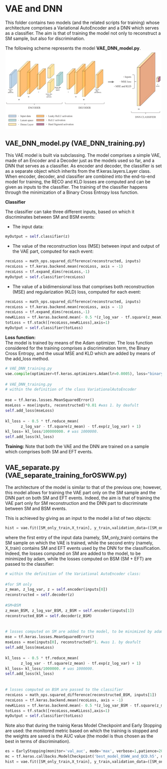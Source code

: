 # VAE and DNN
This folder contains two models (and the related scripts for training) whose architecture comprises a Variational AutoEncoder and a DNN which serves as a classifier. The aim is that of training the model not only to reconstruct a SM sample, but also for discrimination.


The following scheme represents the model **VAE_DNN_model.py**.
![Alt Text](https://github.com/GiuliaLavizzari/ML4Anomalies/blob/newdocu/VAE_and_DNN/VAE_semisupervised_model.png)

## VAE_DNN_model.py (VAE_DNN_training.py)
This VAE model is built via subclassing. The model comprises a simple VAE, made of an Encoder and a Decoder just as the models used so far, and a DNN that serves as a classifier. As encoder and decoder, the classifier is set as a separate object which inherits from the tf.keras.layers.Layer class. When encoder, decoder, and classifier are combined into the end-to-end model for training, the RECO and KLD losses are computed and can be given as inputs to the classifier. The training of the classifier happens through the minimization of a Binary Cross Entropy loss function.


**Classifier**

The classifier can take three different inputs, based on which it discriminates between SM and BSM events:
- The input data:
```python
myOutput = self.classifier(z)
```
- The value of the reconstruction loss (MSE) between input and output of the VAE part, computed for each event:
```python
recoLoss = math_ops.squared_difference(reconstructed, inputs)
recoLoss = tf.keras.backend.mean(recoLoss, axis = -1) 
recoLoss = tf.expand_dims(recoLoss,-1)
myOutput = self.classifier(recoLoss)
```
- The value of a bidimensional loss that comprises both reconstruction (MSE) and regularization (KLD) loss, computed for each event:
```python
recoLoss = math_ops.squared_difference(reconstructed, inputs)
recoLoss = tf.keras.backend.mean(recoLoss, axis = -1) 
recoLoss = tf.expand_dims(recoLoss,-1)
newKLLoss = tf.keras.backend.mean(- 0.5 *(z_log_var - tf.square(z_mean) - tf.exp(z_log_var) + 1), axis = -1)
totLoss = tf.stack([recoLoss,newKLLoss],axis=1)
myOutput = self.classifier(totLoss)
```


**Loss function:**  
The model is trained by means of the Adam optimizer. The loss function considered for the training comprises a discrimination term, the Binary Cross Entropy, and the usual MSE and KLD which are added by means of the add_loss method.
```python
# VAE_DNN_training.py
vae.compile(optimizer=tf.keras.optimizers.Adam(lr=0.0005), loss="binary_crossentropy",metrics = [tf.keras.metrics.BinaryAccuracy()])

# VAE_DNN_training.py 
# within the definition of the class VariationalAutoEncoder

mse = tf.keras.losses.MeanSquaredError()
mseLoss = mse(inputs, reconstructed)*0.01 #was 1. by deafult        
self.add_loss(mseLoss) 

kl_loss = - 0.5 * tf.reduce_mean(
       z_log_var - tf.square(z_mean) - tf.exp(z_log_var) + 1)
kl_loss= kl_loss/100000000. # was 1000000.
self.add_loss(kl_loss)  
```


**Training:**
Note that both the VAE and the DNN are trained on a sample which comprises both SM and EFT events.
 

## VAE_separate.py (VAE_separate_training_forOSWW.py)
The architecture of the model is similar to that of the previous one; however, this model allows for training the VAE part only on the SM sample and the DNN part on both SM and EFT events. Indeed, the aim is that of training the VAE part only for SM reconstruction and the DNN part to discriminate between SM and BSM events.

This is achieved by giving as an input to the model a list of two objects:
```python
hist = vae.fit([SM_only_train,X_train], y_train,validation_data=([SM_only_test,X_test],y_test), epochs=epochs, batch_size = batchsize, callbacks=[es,mc])
```
where the first entry of the input data (namely, SM_only_train) contains the SM sample on which the VAE is trained, while the second entry (namely, X_train) contains SM and EFT events used by the DNN for the classification. Indeed, the losses computed on SM are added to the model, to be minimized by adam, while the losses computed on BSM (SM + EFT) are passed to the classifier:

```python
# within the definition of the Variational AutoEncoder class:

#for SM only
z_mean, z_log_var, z = self.encoder(inputs[0])
reconstructed = self.decoder(z)   

#SM+BSM 
z_mean_BSM, z_log_var_BSM, z_BSM = self.encoder(inputs[1])
reconstructed_BSM = self.decoder(z_BSM)
        

# losses computed on SM are added to the model, to be minimized by adam        
mse = tf.keras.losses.MeanSquaredError()
mseLoss = mse(inputs[0], reconstructed)*1. #was 1. by deafult        
self.add_loss(mseLoss) 

kl_loss = - 0.5 * tf.reduce_mean(
       z_log_var - tf.square(z_mean) - tf.exp(z_log_var) + 1)
kl_loss= kl_loss/1000000. # was 1000000.
self.add_loss(kl_loss)  
        
        
# losses computed on BSM are passed to the classifier
recoLoss = math_ops.squared_difference(reconstructed_BSM, inputs[1])
recoLoss = tf.keras.backend.mean(recoLoss, axis = -1)       
newKLLoss = tf.keras.backend.mean(- 0.5 *(z_log_var_BSM - tf.square(z_mean_BSM) - tf.exp(z_log_var_BSM) + 1), axis = -1)
totLoss = tf.stack([recoLoss,newKLLoss],axis=1)
myOutput = self.classifier(totLoss)       
```


Note also that during the trainig Keras Model Checkpoint and Early Stopping are used: the monitored metric based on which the training is stopped and the weights are saved is the AUC value (the model is thus chosen as the best in terms of discrimination).
```python
es = EarlyStopping(monitor='val_auc', mode='max', verbose=1,patience=20)
mc = tf.keras.callbacks.ModelCheckpoint('best_model_OSWW_and_QCD.h5', monitor='val_auc', mode='max', verbose=1, save_best_only=True)
hist = vae.fit([SM_only_train,X_train], y_train,validation_data=([SM_only_test,X_test],y_test), epochs=epochs, batch_size = batchsize, callbacks=[es,mc]) 
```
